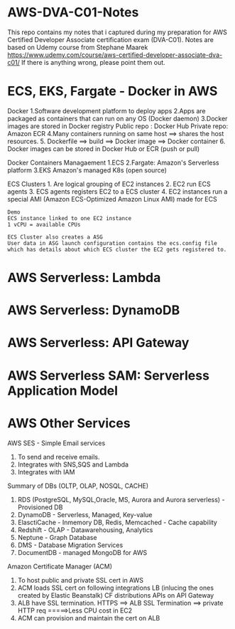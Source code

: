 # AWS-DVA-C01-Notes
This repo contains my notes that i captured during my preparation for AWS Certified Developer Associate certification exam (DVA-C01). Notes are based on Udemy course from Stephane Maarek https://www.udemy.com/course/aws-certified-developer-associate-dva-c01/
If there is anything wrong, please point them out.
# ECS, EKS, Fargate - Docker in AWS

  Docker
  1.Software development platform to deploy apps
  2.Apps are packaged as containers that can run on any OS (Docker daemon)
  3.Docker images are stored in Docker registry
    Public repo : Docker Hub
    Private repo: Amazon ECR
  4.Many containers running on same host ==> shares the host resources.
  5. Dockerfile ==> build ==> Docker image ==> Docker container
  6. Docker images can be stored in Docker Hub or ECR (push or pull)
    
  Docker Containers Managaement
    1.ECS
    2.Fargate: Amazon's Serverless platform
    3.EKS Amazon's managed K8s (open source)
  
  ECS Clusters
    1. Are logical grouping of EC2 instances
    2. EC2 run ECS agents
    3. ECS agents registers EC2 to a ECS cluster
    4. EC2 instances run a special AMI (Amazon ECS-Optimized Amazon Linux AMI) made for ECS
    
    Demo
    ECS instance linked to one EC2 instance
    1 vCPU = available CPUs
    
    ECS Cluster also creates a ASG
    User data in ASG launch configuration contains the ecs.config file which has details about which ECS cluster the EC2 gets registered to.
    
   



# AWS Serverless: Lambda
# AWS Serverless: DynamoDB
# AWS Serverless: API Gateway
# AWS Serverless SAM: Serverless Application Model

  
# AWS Other Services
  AWS SES - Simple Email services
  1. To send and receive emails.
  2. Integrates with SNS,SQS and Lambda
  3. Integrates with IAM
  
  Summary of DBs (OLTP, OLAP, NOSQL, CACHE)
  1. RDS (PostgreSQL, MySQL,Oracle, MS, Aurora and Aurora serverless) - Provisioned DB
  2. DynamoDB - Serverless, Managed, Key-value
  3. ElasctiCache - Inmemory DB, Redis, Memcached - Cache capability
  4. Redshift - OLAP - Datawarehousing, Analytics
  5. Neptune - Graph Database
  6. DMS - Database Migration Services
  7. DocumentDB - managed MongoDB for AWS
  
  Amazon Certificate Manager (ACM)
  1. To host public and private SSL cert in AWS
  2. ACM loads SSL cert on following integrations
      LB (inlucing the ones created by Elastic Beanstalk)
      CF distributions
      APIs on API Gateway
  3. ALB have SSL termination. HTTPS ==> ALB SSL Termination ==> private HTTP req =====>Less CPU cost in EC2
  4. ACM can provision and maintain the cert on ALB
    
